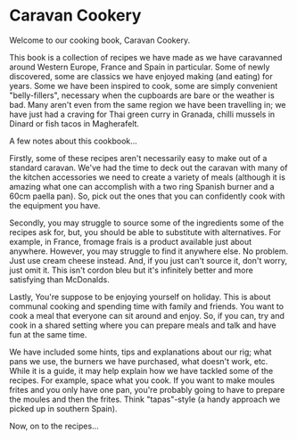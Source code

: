 # Caravan Cookery

Welcome to our cooking book, Caravan Cookery.

This book is a collection of recipes we have made as we have caravanned around Western Europe, France and Spain in particular. Some of newly discovered, some are classics we have enjoyed making (and eating) for years. Some we have been inspired to cook, some are simply convenient "belly-fillers", necessary when the cupboards are bare or the weather is bad. Many aren't even from the same region we have been travelling in; we have just had a craving for Thai green curry in Granada, chilli mussels in Dinard or fish tacos in Magherafelt.

A few notes about this cookbook...

Firstly, some of these recipes aren't necessarily easy to make out of a standard caravan. We've had the time to deck out the caravan with many of the kitchen accessories we need to create a variety of meals (although it is amazing what one can accomplish with a two ring Spanish burner and a 60cm paella pan). So, pick out the ones that you can confidently cook with the equipment you have. 

Secondly, you may struggle to source some of the ingredients some of the recipes ask for, but, you should be able to substitute with alternatives. For example, in France, fromage frais is a product available just about anywhere. However, you may struggle to find it anywhere else. No problem. Just use cream cheese instead. And, if you just can't source it, don't worry, just omit it. This isn't cordon bleu but it's infinitely better and more satisfying than McDonalds.

Lastly, You're suppose to be enjoying yourself on holiday. This is about communal cooking and spending time with family and friends. You want to cook a meal that everyone can sit around and enjoy. So, if you can, try and cook in a shared setting where you can prepare meals and talk and have fun at the same time.

We have included some hints, tips and explanations about our rig; what pans we use, the burners we have purchased, what doesn't work, etc. While it is a guide, it may help explain how we have tackled some of the recipes. For example, space what you cook. If you want to make moules frites and you only have one pan, you're probably going to have to prepare the moules and then the frites. Think "tapas"-style (a handy approach we picked up in southern Spain).

Now, on to the recipes...